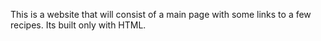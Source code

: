 This is a website that will consist of a main page
with some links to a few recipes.
Its built only with HTML.
